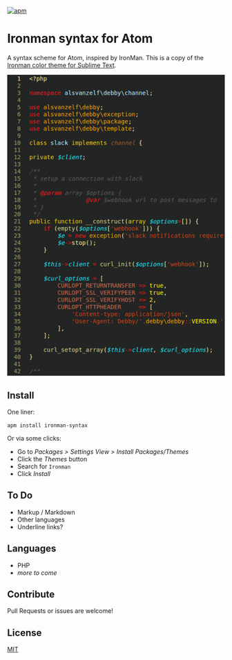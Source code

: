 [![apm](https://img.shields.io/apm/v/ironman-syntax.svg?style=flat-square)](https://atom.io/packages/ironman-syntax)

# Ironman syntax for Atom

A syntax scheme for Atom, inspired by IronMan.
This is a copy of the [Ironman color theme for Sublime Text](https://github.com/sri-ni/ironman-color-scheme).

![PHP example with Ironman syntax highlighting](https://raw.githubusercontent.com/lode/ironman-syntax/master/ironman.png)


## Install

One liner:

``` shell
apm install ironman-syntax
```

Or via some clicks:

- Go to *Packages  >  Settings View  >  Install Packages/Themes*
- Click the *Themes* button
- Search for `Ironman`  
- Click *Install*


## To Do

- Markup / Markdown
- Other languages
- Underline links?


## Languages

- PHP
- *more to come*


## Contribute

Pull Requests or issues are welcome!


## License

[MIT](/LICENSE)
